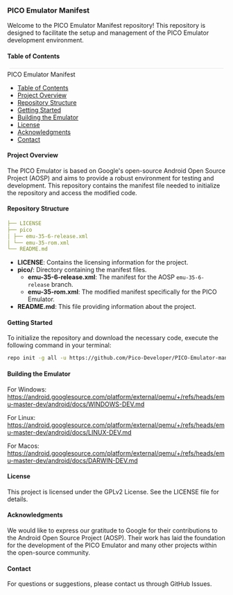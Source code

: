 ### PICO Emulator Manifest

Welcome to the PICO Emulator Manifest repository! This repository is designed to facilitate the setup and management of the PICO Emulator development environment.

#### Table of Contents
<hr style="height:1px; background-color:#e5e5e5;margin: 5px;>

- [PICO Emulator Manifest](#pico-emulator-manifest)
  - [Table of Contents](#table-of-contents)
  - [Project Overview](#project-overview)
  - [Repository Structure](#repository-structure)
  - [Getting Started](#getting-started)
  - [Building the Emulator](#building-the-emulator)
  - [License](#license)
  - [Acknowledgments](#acknowledgments)
  - [Contact](#contact)

#### Project Overview

The PICO Emulator is based on Google's open-source Android Open Source Project (AOSP) and aims to provide a robust environment for testing and development. This repository contains the manifest file needed to initialize the repository and access the modified code.

#### Repository Structure

~~~yaml
├── LICENSE
├── pico
│ ├── emu-35-6-release.xml
│ └── emu-35-rom.xml
└── README.md
~~~

- **LICENSE**: Contains the licensing information for the project.
- **pico/**: Directory containing the manifest files.
  - **emu-35-6-release.xml**: The manifest for the AOSP `emu-35-6-release` branch.
  - **emu-35-rom.xml**: The modified manifest specifically for the PICO Emulator.
- **README.md**: This file providing information about the project.


#### Getting Started

To initialize the repository and download the necessary code, execute the following command in your terminal:

~~~bash
repo init -g all -u https://github.com/Pico-Developer/PICO-Emulator-manifest.git -m pico/emu-35-rom.xml
~~~

#### Building the Emulator
For Windows:
https://android.googlesource.com/platform/external/qemu/+/refs/heads/emu-master-dev/android/docs/WINDOWS-DEV.md

For Linux:
https://android.googlesource.com/platform/external/qemu/+/refs/heads/emu-master-dev/android/docs/LINUX-DEV.md

For Macos:
https://android.googlesource.com/platform/external/qemu/+/refs/heads/emu-master-dev/android/docs/DARWIN-DEV.md

#### License
This project is licensed under the GPLv2 License. See the LICENSE file for details.

#### Acknowledgments
We would like to express our gratitude to Google for their contributions to the Android Open Source Project (AOSP). Their work has laid the foundation for the development of the PICO Emulator and many other projects within the open-source community.

#### Contact
For questions or suggestions, please contact us through GitHub Issues.